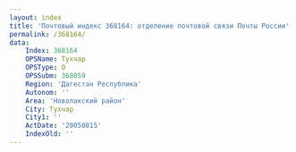 ```yaml
---
layout: index
title: 'Почтовый индекс 368164: отделение почтовой связи Почты России'
permalink: /368164/
data:
    Index: 368164
    OPSName: Тухчар
    OPSType: О
    OPSSubm: 368059
    Region: 'Дагестан Республика'
    Autonom: ''
    Area: 'Новолакский район'
    City: Тухчар
    City1: ''
    ActDate: '20050815'
    IndexOld: ''
---
```

